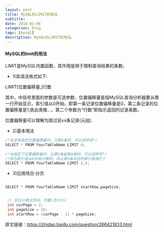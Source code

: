 ```yaml
---
layout: post
title: MySQL的LIMIT的用法
subtitle: 
date: 2018-03-06
categories: blog
tags: [mysql]
description: MySQL的LIMIT的用法。
---
```


#### MySQL的limit的用法

LIMIT是MySQL内置函数，其作用是用于限制查询结果的条数。

- 1)其语法格式如下:

LIMIT[位置偏移量,]行数

其中，中括号里面的参数是可选参数，位置偏移量是指MySQL查询分析器要从哪一行开始显示，索引值从0开始，即第一条记录位置偏移量是0，第二条记录的位置偏移量是1,依此类推...，第二个参数为“行数”即指示返回的记录条数。

位置偏移量可以理解为跳过前xx条记录(元组).

- 2)基本用法

```Java
/*当没有指定位置偏移量时，只取4条时，可以这样写*/
SELECT * FROM YourTableName LIMIT 4;
 
/*当指定了位置偏移量时，从第3条起取4条时，可以这样写*/
/*因为索引是从0开始计数的，所以第3条对应的索引就是2*/
SELECT * FROM YourTableName LIMIT 2,4;

```

- 3)应用场合:分页


```Java

SELECT * FROM YourTableName LIMIT startRow,pageSize;


 // 后台计算出页码、页数(页大小)
 int curPage = 2;
 int pageSize = 10;
 int startRow = (curPage - 1) * pageSize;

```

原文链接：https://zhidao.baidu.com/question/266421833.html